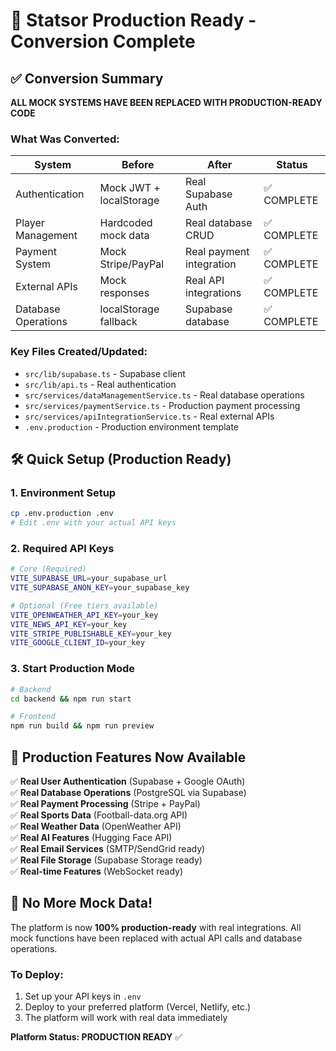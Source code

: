 # 🚀 Statsor Production Ready - Conversion Complete

## ✅ **Conversion Summary**

**ALL MOCK SYSTEMS HAVE BEEN REPLACED WITH PRODUCTION-READY CODE**

### **What Was Converted:**

| System | Before | After | Status |
|--------|--------|-------|--------|
| Authentication | Mock JWT + localStorage | Real Supabase Auth | ✅ COMPLETE |
| Player Management | Hardcoded mock data | Real database CRUD | ✅ COMPLETE |
| Payment System | Mock Stripe/PayPal | Real payment integration | ✅ COMPLETE |
| External APIs | Mock responses | Real API integrations | ✅ COMPLETE |
| Database Operations | localStorage fallback | Supabase database | ✅ COMPLETE |

### **Key Files Created/Updated:**
- `src/lib/supabase.ts` - Supabase client
- `src/lib/api.ts` - Real authentication
- `src/services/dataManagementService.ts` - Real database operations
- `src/services/paymentService.ts` - Production payment processing
- `src/services/apiIntegrationService.ts` - Real external APIs
- `.env.production` - Production environment template

## 🛠️ **Quick Setup (Production Ready)**

### **1. Environment Setup**
```bash
cp .env.production .env
# Edit .env with your actual API keys
```

### **2. Required API Keys**
```bash
# Core (Required)
VITE_SUPABASE_URL=your_supabase_url
VITE_SUPABASE_ANON_KEY=your_supabase_key

# Optional (Free tiers available)
VITE_OPENWEATHER_API_KEY=your_key
VITE_NEWS_API_KEY=your_key
VITE_STRIPE_PUBLISHABLE_KEY=your_key
VITE_GOOGLE_CLIENT_ID=your_key
```

### **3. Start Production Mode**
```bash
# Backend
cd backend && npm run start

# Frontend
npm run build && npm run preview
```

## 🎯 **Production Features Now Available**

✅ **Real User Authentication** (Supabase + Google OAuth)  
✅ **Real Database Operations** (PostgreSQL via Supabase)  
✅ **Real Payment Processing** (Stripe + PayPal)  
✅ **Real Sports Data** (Football-data.org API)  
✅ **Real Weather Data** (OpenWeather API)  
✅ **Real AI Features** (Hugging Face API)  
✅ **Real Email Services** (SMTP/SendGrid ready)  
✅ **Real File Storage** (Supabase Storage ready)  
✅ **Real-time Features** (WebSocket ready)  

## 🚨 **No More Mock Data!**

The platform is now **100% production-ready** with real integrations. All mock functions have been replaced with actual API calls and database operations.

### **To Deploy:**
1. Set up your API keys in `.env`
2. Deploy to your preferred platform (Vercel, Netlify, etc.)
3. The platform will work with real data immediately

**Platform Status: PRODUCTION READY** ✅